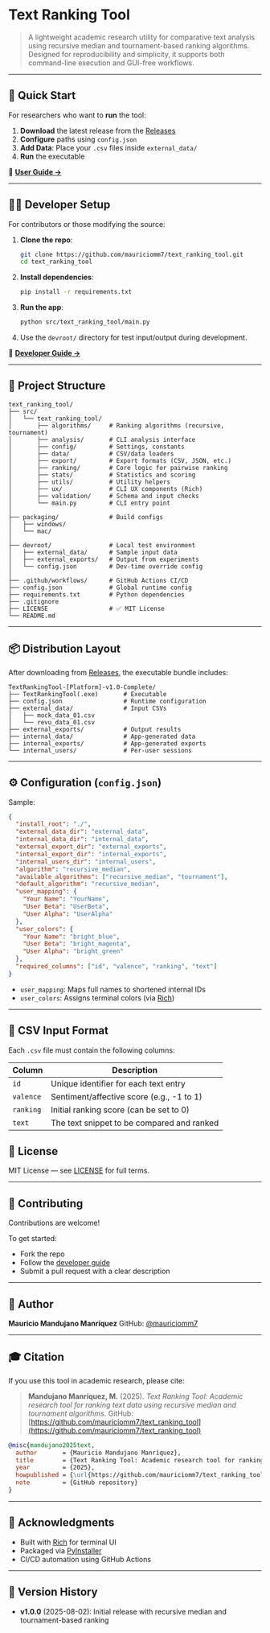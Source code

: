 # **Text Ranking Tool**

> A lightweight academic research utility for comparative text analysis using recursive median and tournament-based ranking algorithms. Designed for reproducibility and simplicity, it supports both command-line execution and GUI-free workflows.

---

## 🚀 Quick Start

For researchers who want to **run** the tool:

1. **Download** the latest release from the [Releases](https://github.com/mauriciomm7/text_ranking_tool/releases)
2. **Configure** paths using `config.json`
3. **Add Data**: Place your `.csv` files inside `external_data/`
4. **Run** the executable

📖 [**User Guide →**](docs/USER_GUIDE.md)

---

## 🧑‍💻 Developer Setup

For contributors or those modifying the source:

1. **Clone the repo**:

   ```bash
   git clone https://github.com/mauriciomm7/text_ranking_tool.git
   cd text_ranking_tool
   ```

2. **Install dependencies**:

   ```bash
   pip install -r requirements.txt
   ```

3. **Run the app**:

   ```bash
   python src/text_ranking_tool/main.py
   ```

4. Use the `devroot/` directory for test input/output during development.

📖 [**Developer Guide →**](docs/DEVELOPER_GUIDE.md)

---

## 🧭 Project Structure

```shell
text_ranking_tool/
├── src/
│   └── text_ranking_tool/
│       ├── algorithms/     # Ranking algorithms (recursive, tournament)
│       ├── analysis/       # CLI analysis interface
│       ├── config/         # Settings, constants
│       ├── data/           # CSV/data loaders
│       ├── export/         # Export formats (CSV, JSON, etc.)
│       ├── ranking/        # Core logic for pairwise ranking
│       ├── stats/          # Statistics and scoring
│       ├── utils/          # Utility helpers
│       ├── ux/             # CLI UX components (Rich)
│       ├── validation/     # Schema and input checks
│       └── main.py         # CLI entry point
│
├── packaging/              # Build configs
│   ├── windows/
│   └── mac/
│
├── devroot/                # Local test environment
│   ├── external_data/      # Sample input data
│   ├── external_exports/   # Output from experiments
│   └── config.json         # Dev-time override config
│
├── .github/workflows/      # GitHub Actions CI/CD
├── config.json             # Global runtime config
├── requirements.txt        # Python dependencies
├── .gitignore
├── LICENSE                 # ✅ MIT License
└── README.md
```

---

## 📦 Distribution Layout

After downloading from [Releases](https://github.com/mauriciomm7/text_ranking_tool/releases), the executable bundle includes:

```
TextRankingTool-[Platform]-v1.0-Complete/
├── TextRankingTool(.exe)       # Executable
├── config.json                 # Runtime configuration
├── external_data/              # Input CSVs
│   ├── mock_data_01.csv
│   └── revu_data_01.csv
├── external_exports/           # Output results
├── internal_data/              # App-generated data
├── internal_exports/           # App-generated exports
└── internal_users/             # Per-user sessions
```

---

## ⚙️ Configuration (`config.json`)

Sample:

```json
{
  "install_root": "./",
  "external_data_dir": "external_data",
  "internal_data_dir": "internal_data",
  "external_export_dir": "external_exports",
  "internal_export_dir": "internal_exports",
  "internal_users_dir": "internal_users",
  "algorithm": "recursive_median",
  "available_algorithms": ["recursive_median", "tournament"],
  "default_algorithm": "recursive_median",
  "user_mapping": {
    "Your Name": "YourName",
    "User Beta": "UserBeta",
    "User Alpha": "UserAlpha"
  },
  "user_colors": {
    "Your Name": "bright_blue",
    "User Beta": "bright_magenta",
    "User Alpha": "bright_green"
  },
  "required_columns": ["id", "valence", "ranking", "text"]
}
```

* `user_mapping`: Maps full names to shortened internal IDs
* `user_colors`: Assigns terminal colors (via [Rich](https://github.com/Textualize/rich))

---

## 📄 CSV Input Format

Each `.csv` file must contain the following columns:

| Column    | Description                                |
| --------- | ------------------------------------------ |
| `id`      | Unique identifier for each text entry      |
| `valence` | Sentiment/affective score (e.g., -1 to 1)  |
| `ranking` | Initial ranking score (can be set to 0)    |
| `text`    | The text snippet to be compared and ranked |


## 📄 License

MIT License — see [LICENSE](LICENSE) for full terms.

---

## 🤝 Contributing

Contributions are welcome!

To get started:

* Fork the repo
* Follow the [developer guide](docs/DEVELOPER_GUIDE.md)
* Submit a pull request with a clear description

---

## 👤 Author

**Mauricio Mandujano Manríquez**
GitHub: [@mauriciomm7](https://github.com/mauriciomm7)

---

## 🎓 Citation

If you use this tool in academic research, please cite:

> **Mandujano Manríquez, M.** (2025). *Text Ranking Tool: Academic research tool for ranking text data using recursive median and tournament algorithms*.
> GitHub: [https://github.com/mauriciomm7/text_ranking_tool](https://github.com/mauriciomm7/text_ranking_tool)


```bibtex
@misc{mandujano2025text,
  author       = {Mauricio Mandujano Manríquez},
  title        = {Text Ranking Tool: Academic research tool for ranking text data using recursive median and tournament algorithms},
  year         = {2025},
  howpublished = {\url{https://github.com/mauriciomm7/text_ranking_tool}},
  note         = {GitHub repository}
}
```

---

## 🙏 Acknowledgments

* Built with [Rich](https://github.com/Textualize/rich) for terminal UI
* Packaged via [PyInstaller](https://www.pyinstaller.org/)
* CI/CD automation using GitHub Actions

---

## 🧾 Version History

* **v1.0.0** (2025-08-02): Initial release with recursive median and tournament-based ranking
